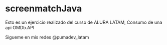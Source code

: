# screenmatchJava
Esto es un ejercicio realizado del curso de ALURA LATAM,
Consumo de una api OMDb.API

Sigueme en mis redes @pumadev_latam
